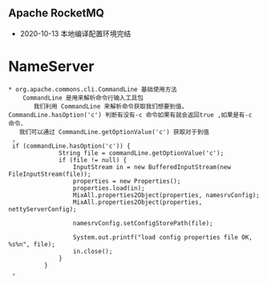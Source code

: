 ## Apache RocketMQ 
* 2020-10-13 本地编译配置环境完结

# NameServer
    * org.apache.commons.cli.CommandLine 基础使用方法
        CommandLine 是用来解析命令行输入工具包
           我们利用 CommandLine 来解析命令获取我们想要到值， CommandLine.hasOption('c') 判断有没有-c 命令如果有就会返回true ,如果是有-c 命令，
       我们可以通过 CommandLine.getOptionValue('c') 获取对于到值
     ,
     if (commandLine.hasOption('c')) {
                  String file = commandLine.getOptionValue('c');
                  if (file != null) {
                      InputStream in = new BufferedInputStream(new FileInputStream(file));
                      properties = new Properties();
                      properties.load(in);
                      MixAll.properties2Object(properties, namesrvConfig);
                      MixAll.properties2Object(properties, nettyServerConfig);

                      namesrvConfig.setConfigStorePath(file);

                      System.out.printf("load config properties file OK, %s%n", file);
                      in.close();
                  }
              }
     ,

